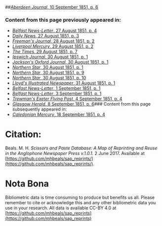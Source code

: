 ##[*Aberdeen Journal*, 10 September 1851, p. 6](https://mhbeals.github.io/sap_html/Aberdeen-Journal/Aberdeen-Journal-10-September-1851-p-6)

### Content from this page previously appeared in:
+ [*Belfast News-Letter*, 27 August 1851, p. 4](https://mhbeals.github.io/sap_html/Belfast-News-Letter/Belfast-News-Letter-27-August-1851-p-4)
+ [*Daily News*, 27 August 1851, p. 3](https://mhbeals.github.io/sap_html/Daily-News/Daily-News-27-August-1851-p-3)
+ [*Freeman's Journal*, 28 August 1851, p. 2](https://mhbeals.github.io/sap_html/Freeman's-Journal/Freeman's-Journal-28-August-1851-p-2)
+ [*Liverpool Mercury*, 29 August 1851, p. 2](https://mhbeals.github.io/sap_html/Liverpool-Mercury/Liverpool-Mercury-29-August-1851-p-2)
+ [*The Times*, 29 August 1851, p. 7](https://mhbeals.github.io/sap_html/The-Times/The-Times-29-August-1851-p-7)
+ [*Ipswich Journal*, 30 August 1851, p. 1](https://mhbeals.github.io/sap_html/Ipswich-Journal/Ipswich-Journal-30-August-1851-p-1)
+ [*Jackson's Oxford Journal*, 30 August 1851, p. 1](https://mhbeals.github.io/sap_html/Jackson's-Oxford-Journal/Jackson's-Oxford-Journal-30-August-1851-p-1)
+ [*Northern Star*, 30 August 1851, p. 1](https://mhbeals.github.io/sap_html/Northern-Star/Northern-Star-30-August-1851-p-1)
+ [*Northern Star*, 30 August 1851, p. 9](https://mhbeals.github.io/sap_html/Northern-Star/Northern-Star-30-August-1851-p-9)
+ [*Northern Star*, 30 August 1851, p. 10](https://mhbeals.github.io/sap_html/Northern-Star/Northern-Star-30-August-1851-p-10)
+ [*Lloyd's Illustrated Newspaper*, 31 August 1851, p. 1](https://mhbeals.github.io/sap_html/Lloyd's-Illustrated-Newspaper/Lloyd's-Illustrated-Newspaper-31-August-1851-p-1)
+ [*Belfast News-Letter*, 1 September 1851, p. 1](https://mhbeals.github.io/sap_html/Belfast-News-Letter/Belfast-News-Letter-1-September-1851-p-1)
+ [*Belfast News-Letter*, 3 September 1851, p. 1](https://mhbeals.github.io/sap_html/Belfast-News-Letter/Belfast-News-Letter-3-September-1851-p-1)
+ [*Trewman's Exeter Flying Post*, 4 September 1851, p. 4](https://mhbeals.github.io/sap_html/Trewman's-Exeter-Flying-Post/Trewman's-Exeter-Flying-Post-4-September-1851-p-4)
+ [*Glasgow Herald*, 8 September 1851, p. 6](https://mhbeals.github.io/sap_html/Glasgow-Herald/Glasgow-Herald-8-September-1851-p-6)### Content from this page subsequently appeared in:
+ [*Caledonian Mercury*, 18 September 1851, p. 4](https://mhbeals.github.io/sap_html/Caledonian-Mercury/Caledonian-Mercury-18-September-1851-p-4)
                    
# Citation: 

Beals. M. H. *Scissors and Paste Database: A Map of Reprinting and Reuse in the Anglophone Newspaper Press v.1.0.1.* 2 June 2017. Available at [https://github.com/mhbeals/sap_reprints/](https://github.com/mhbeals/sap_reprints/). 
                    
# Nota Bona

Bibliometric data is time consuming to produce but benefits us all. Please remember to cite or acknowledge this and any other bibliometric data you use in your research. All data is available CC-BY 4.0 at [https://github.com/mhbeals/sap_reprints](https://github.com/mhbeals/sap_reprints)